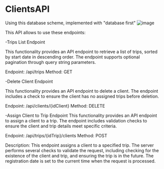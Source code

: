 # ClientsAPI

Using this database scheme, implemented with "database first"
![image](https://github.com/user-attachments/assets/4b3e9246-0648-4b88-baf9-a49a6cc73db5)

This API allows to use these endpoints:

-Trips List Endpoint

This functionality provides an API endpoint to retrieve a list of trips, sorted by start date in descending order. The endpoint supports optional pagination through query string parameters.

Endpoint: /api/trips
Method: GET

-Delete Client Endpoint

This functionality provides an API endpoint to delete a client. The endpoint includes a check to ensure the client has no assigned trips before deletion.

Endpoint: /api/clients/{idClient}
Method: DELETE

-Assign Client to Trip Endpoint
This functionality provides an API endpoint to assign a client to a trip. The endpoint includes validation checks to ensure the client and trip details meet specific criteria.

Endpoint: /api/trips/{idTrip}/clients
Method: POST

Description: This endpoint assigns a client to a specified trip. The server performs several checks to validate the request, including checking for the existence of the client and trip, and ensuring the trip is in the future. The registration date is set to the current time when the request is processed.

